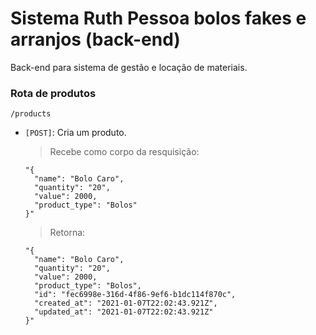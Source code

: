 # Sistema Ruth Pessoa bolos fakes e arranjos (back-end)
Back-end para sistema de gestão e locação de materiais.

### Rota de produtos
  `/products`
- `[POST]`: Cria um produto.
  >  Recebe como corpo da resquisição:

      "{
        "name": "Bolo Caro",
        "quantity": "20",
        "value": 2000,
        "product_type": "Bolos"
      }"

  >  Retorna:

      "{
        "name": "Bolo Caro",
        "quantity": "20",
        "value": 2000,
        "product_type": "Bolos",
        "id": "fec6998e-316d-4f86-9ef6-b1dc114f870c",
        "created_at": "2021-01-07T22:02:43.921Z",
        "updated_at": "2021-01-07T22:02:43.921Z"
      }"


